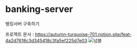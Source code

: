 # banking-server
뱅킹서버 구축하기

프로젝트 문서 : https://autumn-turquoise-701.notion.site/feat-4a2d7618c3d345418c3fa5ef225d7e03
![넘블](https://github.com/hyeonwook98/Banking-server/assets/76507547/cf0db245-2f73-494f-9513-50ecca88569e)
